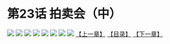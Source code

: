 # 第23话 拍卖会（中）
![](https://mhpic.xiaomingtaiji.net/comic/D/斗破苍穹拆分版/23话/1.jpg-zymk.middle.webp)
![](https://mhpic.xiaomingtaiji.net/comic/D/斗破苍穹拆分版/23话/2.jpg-zymk.middle.webp)
![](https://mhpic.xiaomingtaiji.net/comic/D/斗破苍穹拆分版/23话/3.jpg-zymk.middle.webp)
![](https://mhpic.xiaomingtaiji.net/comic/D/斗破苍穹拆分版/23话/4.jpg-zymk.middle.webp)
![](https://mhpic.xiaomingtaiji.net/comic/D/斗破苍穹拆分版/23话/5.jpg-zymk.middle.webp)
![](https://mhpic.xiaomingtaiji.net/comic/D/斗破苍穹拆分版/23话/6.jpg-zymk.middle.webp)
![](https://mhpic.xiaomingtaiji.net/comic/D/斗破苍穹拆分版/23话/7.jpg-zymk.middle.webp)
![](https://mhpic.xiaomingtaiji.net/comic/D/斗破苍穹拆分版/23话/8.jpg-zymk.middle.webp)
[【上一章】](./22.md)
[【目录】](./README.md)
[【下一章】](./24.md)
